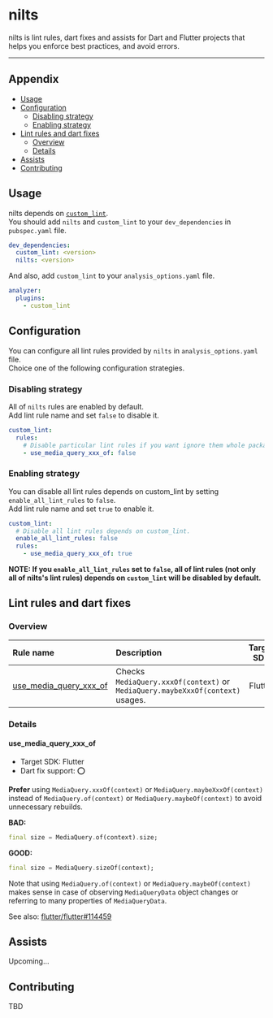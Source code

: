 # nilts

nilts is lint rules, dart fixes and assists for Dart and Flutter projects that helps you enforce best practices, and avoid errors.

---
## Appendix

- [Usage](#usage)
- [Configuration](#configuration)
  - [Disabling strategy](#disabling-strategy)
  - [Enabling strategy](#enabling-strategy)
- [Lint rules and dart fixes](#lint-rules-and-dart-fixes)
  - [Overview](#overview)
  - [Details](#details)
- [Assists](#assists)
- [Contributing](#contributing)

## Usage

nilts depends on [`custom_lint`](https://github.com/invertase/dart_custom_lint).  
You should add `nilts` and `custom_lint` to your `dev_dependencies` in `pubspec.yaml` file.

```yaml
dev_dependencies:
  custom_lint: <version>
  nilts: <version>
```

And also, add `custom_lint` to your `analysis_options.yaml` file.

```yaml
analyzer:
  plugins:
    - custom_lint
```

## Configuration

You can configure all lint rules provided by `nilts` in `analysis_options.yaml` file.  
Choice one of the following configuration strategies.

### Disabling strategy

All of `nilts` rules are enabled by default.  
Add lint rule name and set `false` to disable it.

```yaml
custom_lint:
  rules:
    # Disable particular lint rules if you want ignore them whole package.
    - use_media_query_xxx_of: false
```

### Enabling strategy

You can disable all lint rules depends on custom_lint by setting `enable_all_lint_rules` to `false`.  
Add lint rule name and set `true` to enable it.

```yaml
custom_lint:
  # Disable all lint rules depends on custom_lint.
  enable_all_lint_rules: false
  rules:
    - use_media_query_xxx_of: true
```

**NOTE: If you `enable_all_lint_rules` set to `false`, all of lint rules (not only all of nilts's lint rules) depends on `custom_lint` will be disabled by default.**

## Lint rules and dart fixes

### Overview

| Rule name | Description | Target SDK | Dart fix support |
| :-- | :-- | :--: | :--: |
| [use\_media\_query\_xxx\_of](#use_media_query_xxx_of) | Checks `MediaQuery.xxxOf(context)` or `MediaQuery.maybeXxxOf(context)` usages. | Flutter | ⭕️ |

### Details

#### use_media_query_xxx_of

- Target SDK: Flutter
- Dart fix support: ⭕️
  
**Prefer** using `MediaQuery.xxxOf(context)` or `MediaQuery.maybeXxxOf(context)` instead of `MediaQuery.of(context)` or `MediaQuery.maybeOf(context)` to avoid unnecessary rebuilds.

**BAD:**

```dart
final size = MediaQuery.of(context).size;
```


**GOOD:**

```dart
final size = MediaQuery.sizeOf(context);
```

Note that using `MediaQuery.of(context)` or `MediaQuery.maybeOf(context)` makes sense in case of observing `MediaQueryData` object changes or referring to many properties of `MediaQueryData`.  
  
See also: [flutter/flutter#114459](https://github.com/flutter/flutter/pull/114459)

## Assists

Upcoming...

## Contributing

TBD